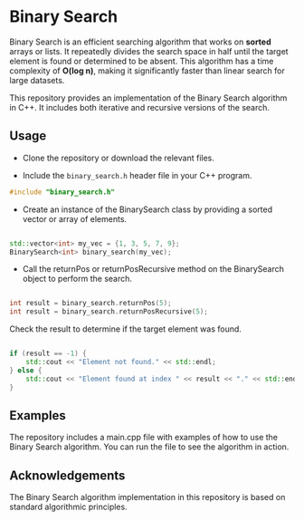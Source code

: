 # Binary Search


Binary Search is an efficient searching algorithm that works on **sorted** arrays or lists. It repeatedly divides the search space in half until the target element is found or determined to be absent. This algorithm has a time complexity of **O(log n)**, making it significantly faster than linear search for large datasets.

This repository provides an implementation of the Binary Search algorithm in C++. It includes both iterative and recursive versions of the search.

## Usage

- Clone the repository or download the relevant files.

- Include the `binary_search.h` header file in your C++ program.


```cpp
#include "binary_search.h"
```

- Create an instance of the BinarySearch class by providing a sorted vector or array of elements.
```cpp

std::vector<int> my_vec = {1, 3, 5, 7, 9};
BinarySearch<int> binary_search(my_vec);
```
- Call the returnPos or returnPosRecursive method on the BinarySearch object to perform the search.
```cpp

int result = binary_search.returnPos(5);
int result = binary_search.returnPosRecursive(5);
```
Check the result to determine if the target element was found.
```cpp

if (result == -1) {
    std::cout << "Element not found." << std::endl;
} else {
    std::cout << "Element found at index " << result << "." << std::endl;
}
```
## Examples

The repository includes a main.cpp file with examples of how to use the Binary Search algorithm. You can run the file to see the algorithm in action.


## Acknowledgements
The Binary Search algorithm implementation in this repository is based on standard algorithmic principles.
